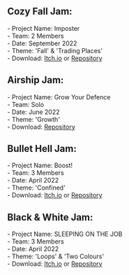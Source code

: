 <div>
  <h2>Cozy Fall Jam:</h2>
  <p>- Project Name: Imposter
  <br>- Team: 2 Members
  <br>- Date: September 2022
  <br>- Theme: 'Fall' & 'Trading Places'
  <br>- Download: <a href="https://mynameslex.itch.io/imposter">Itch.io</a> or <a href="https://github.com/Jacob-Daniels/Game-Jams/tree/main/Downloads/Cozy-Fall-Jam-2022">Repository</a>
  </p>

  <h2>Airship Jam:</h2>
  <p>- Project Name: Grow Your Defence
  <br>- Team: Solo
  <br>- Date: June 2022
  <br>- Theme: 'Growth'
  <br>- Download: <a href="https://github.com/Jacob-Daniels/Game-Jams/tree/main/Downloads/Airship-Jam-2022">Repository</a>
  </p>
  
  <h2>Bullet Hell Jam:</h2>
  <p>- Project Name: Boost!
  <br>- Team: 3 Members
  <br>- Date: April 2022
  <br>- Theme: 'Confined'
  <br>- Download: <a href="https://mynameslex.itch.io/boost">Itch.io</a> or <a href="https://github.com/Jacob-Daniels/Game-Jams/tree/main/Downloads/Bullet-Hell-Jam-2022">Repository</a>
  </p>
  
  <h2>Black & White Jam:</h2>
  <p>- Project Name: SLEEPING ON THE JOB
  <br>- Team: 3 Members
  <br>- Date: April 2022
  <br>- Theme: 'Loops' & 'Two Colours'
  <br>- Download: <a href="https://yayacob.itch.io/sleeping-on-the-job">Itch.io</a> or <a href="https://github.com/Jacob-Daniels/Game-Jams/tree/main/Downloads/Black-%26-White-Jam-2022">Repository</a>
  </p>
</div>
